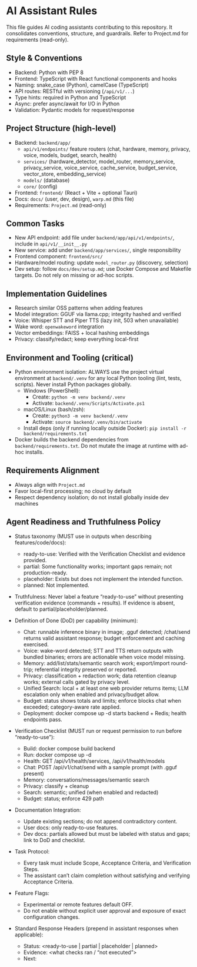 # AI Assistant Rules

This file guides AI coding assistants contributing to this repository. It consolidates conventions, structure, and guardrails. Refer to Project.md for requirements (read-only).

## Style & Conventions
- Backend: Python with PEP 8
- Frontend: TypeScript with React functional components and hooks
- Naming: snake_case (Python), camelCase (TypeScript)
- API routes: RESTful with versioning (`/api/v1/...`)
- Type hints: required in Python and TypeScript
- Async: prefer async/await for I/O in Python
- Validation: Pydantic models for request/response

## Project Structure (high-level)
- Backend: `backend/app/`
  - `api/v1/endpoints/` feature routers (chat, hardware, memory, privacy, voice, models, budget, search, health)
  - `services/` (hardware_detector, model_router, memory_service, privacy_service, voice_service, cache_service, budget_service, vector_store, embedding_service)
  - `models/` (database)
  - `core/` (config)
- Frontend: `frontend/` (React + Vite + optional Tauri)
- Docs: `docs/` (user, dev, design), `warp.md` (this file)
- Requirements: `Project.md` (read-only)

## Common Tasks
- New API endpoint: add file under `backend/app/api/v1/endpoints/`, include in `api/v1/__init__.py`
- New service: add under `backend/app/services/`, single responsibility
- Frontend component: `frontend/src/`
- Hardware/model routing: update `model_router.py` (discovery, selection)
- Dev setup: follow `docs/dev/setup.md`; use Docker Compose and Makefile targets. Do not rely on missing or ad-hoc scripts.

## Implementation Guidelines
- Research similar OSS patterns when adding features
- Model integration: GGUF via llama.cpp; integrity hashed and verified
- Voice: Whisper STT and Piper TTS (lazy init, 503 when unavailable)
- Wake word: `openwakeword` integration
- Vector embeddings: FAISS + local hashing embeddings
- Privacy: classify/redact; keep everything local-first

## Environment and Tooling (critical)
- Python environment isolation: ALWAYS use the project virtual environment at `backend/.venv` for any local Python tooling (lint, tests, scripts). Never install Python packages globally.
  - Windows (PowerShell):
    - Create: `python -m venv backend/.venv`
    - Activate: `backend/.venv/Scripts/Activate.ps1`
  - macOS/Linux (bash/zsh):
    - Create: `python3 -m venv backend/.venv`
    - Activate: `source backend/.venv/bin/activate`
  - Install deps (only if running locally outside Docker): `pip install -r backend/requirements.txt`
- Docker builds the backend dependencies from `backend/requirements.txt`. Do not mutate the image at runtime with ad-hoc installs.

## Requirements Alignment
- Always align with `Project.md`
- Favor local-first processing; no cloud by default
- Respect dependency isolation; do not install globally inside dev machines

## Agent Readiness and Truthfulness Policy

- Status taxonomy (MUST use in outputs when describing features/code/docs):
  - ready-to-use: Verified with the Verification Checklist and evidence provided.
  - partial: Some functionality works; important gaps remain; not production-ready.
  - placeholder: Exists but does not implement the intended function.
  - planned: Not implemented.

- Truthfulness: Never label a feature “ready-to-use” without presenting verification evidence (commands + results). If evidence is absent, default to partial/placeholder/planned.

- Definition of Done (DoD) per capability (minimum):
  - Chat: runnable inference binary in image; .gguf detected; /chat/send returns valid assistant response; budget enforcement and caching exercised.
  - Voice: wake-word detected; STT and TTS return outputs with bundled binaries; errors are actionable when voice model missing.
  - Memory: add/list/stats/semantic search work; export/import round-trip; referential integrity preserved or reported.
  - Privacy: classification + redaction work; data retention cleanup works; external calls gated by privacy level.
  - Unified Search: local + at least one web provider returns items; LLM escalation only when enabled and privacy/budget allow.
  - Budget: status shows totals and limits; enforce blocks chat when exceeded; category-aware rate applied.
  - Deployment: docker compose up -d starts backend + Redis; health endpoints pass.

- Verification Checklist (MUST run or request permission to run before “ready-to-use”):
  - Build: docker compose build backend
  - Run: docker compose up -d
  - Health: GET /api/v1/health/services, /api/v1/health/models
  - Chat: POST /api/v1/chat/send with a sample prompt (with .gguf present)
  - Memory: conversations/messages/semantic search
  - Privacy: classify + cleanup
  - Search: semantic; unified (when enabled and redacted)
  - Budget: status; enforce 429 path

- Documentation Integration:
  - Update existing sections; do not append contradictory content.
  - User docs: only ready-to-use features.
  - Dev docs: partials allowed but must be labeled with status and gaps; link to DoD and checklist.

- Task Protocol:
  - Every task must include Scope, Acceptance Criteria, and Verification Steps.
  - The assistant can’t claim completion without satisfying and verifying Acceptance Criteria.

- Feature Flags:
  - Experimental or remote features default OFF.
  - Do not enable without explicit user approval and exposure of exact configuration changes.

- Standard Response Headers (prepend in assistant responses when applicable):
  - Status: <ready-to-use | partial | placeholder | planned>
  - Evidence: <what checks ran / “not executed”>
  - Next: <minimal steps to reach next status>

